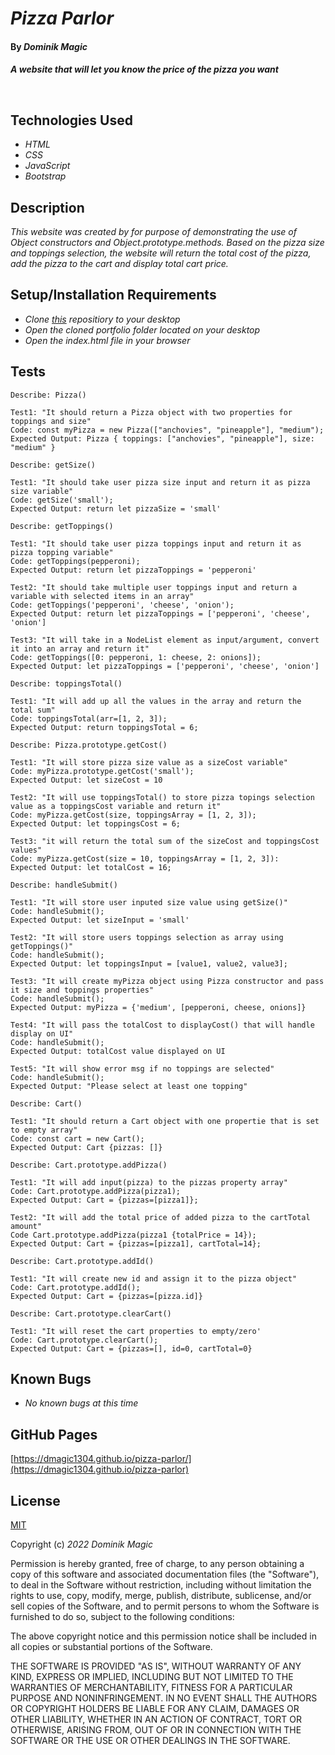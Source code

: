 # _Pizza Parlor_

#### By _**Dominik Magic**_

#### _A website that will let you know the price of the pizza you want_<p>&nbsp;</p>  

## Technologies Used

* _HTML_
* _CSS_
* _JavaScript_
* _Bootstrap_

## Description

_This website was created by for purpose of demonstrating the use of Object constructors and Object.prototype.methods. Based on the pizza size and toppings selection, the website will return the total cost of the pizza, add the pizza to the cart and display total cart price._

## Setup/Installation Requirements

* _Clone [this](https://github.com/dmagic1304/pizza-parlor) repositiory to your desktop_
* _Open the cloned portfolio folder located on your desktop_
* _Open the index.html file in your browser_

## Tests

```
Describe: Pizza()

Test1: "It should return a Pizza object with two properties for toppings and size"
Code: const myPizza = new Pizza(["anchovies", "pineapple"], "medium");
Expected Output: Pizza { toppings: ["anchovies", "pineapple"], size: "medium" }

Describe: getSize()

Test1: "It should take user pizza size input and return it as pizza size variable"
Code: getSize('small');
Expected Output: return let pizzaSize = 'small'

Describe: getToppings()

Test1: "It should take user pizza toppings input and return it as pizza topping variable"
Code: getToppings(pepperoni);
Expected Output: return let pizzaToppings = 'pepperoni'

Test2: "It should take multiple user toppings input and return a variable with selected items in an array"
Code: getToppings('pepperoni', 'cheese', 'onion');
Expected Output: return let pizzaToppings = ['pepperoni', 'cheese', 'onion']

Test3: "It will take in a NodeList element as input/argument, convert it into an array and return it"
Code: getToppings([0: pepperoni, 1: cheese, 2: onions]);
Expected Output: let pizzaToppings = ['pepperoni', 'cheese', 'onion']

Describe: toppingsTotal()

Test1: "It will add up all the values in the array and return the total sum"
Code: toppingsTotal(arr=[1, 2, 3]);
Expected Output: return toppingsTotal = 6;

Describe: Pizza.prototype.getCost()

Test1: "It will store pizza size value as a sizeCost variable"
Code: myPizza.prototype.getCost('small');
Expected Output: let sizeCost = 10 

Test2: "It will use toppingsTotal() to store pizza topings selection value as a toppingsCost variable and return it"
Code: myPizza.getCost(size, toppingsArray = [1, 2, 3]);
Expected Output: let toppingsCost = 6;

Test3: "it will return the total sum of the sizeCost and toppingsCost values"
Code: myPizza.getCost(size = 10, toppingsArray = [1, 2, 3]):
Expected Output: let totalCost = 16;

Describe: handleSubmit()

Test1: "It will store user inputed size value using getSize()"
Code: handleSubmit();
Expected Output: let sizeInput = 'small'

Test2: "It will store users toppings selection as array using getToppings()"
Code: handleSubmit();
Expected Output: let toppingsInput = [value1, value2, value3];

Test3: "It will create myPizza object using Pizza constructor and pass it size and toppings properties"
Code: handleSubmit();
Expected Output: myPizza = {'medium', [pepperoni, cheese, onions]}

Test4: "It will pass the totalCost to displayCost() that will handle display on UI"
Code: handleSubmit();
Expected Output: totalCost value displayed on UI

Test5: "It will show error msg if no toppings are selected"
Code: handleSubmit();
Expected Output: "Please select at least one topping"

Describe: Cart()

Test1: "It should return a Cart object with one propertie that is set to empty array"
Code: const cart = new Cart();
Expected Output: Cart {pizzas: []}

Describe: Cart.prototype.addPizza()

Test1: "It will add input(pizza) to the pizzas property array"
Code: Cart.prototype.addPizza(pizza1);
Expected Output: Cart = {pizzas=[pizza1]};

Test2: "It will add the total price of added pizza to the cartTotal amount"
Code Cart.prototype.addPizza(pizza1 {totalPrice = 14});
Expected Output: Cart = {pizzas=[pizza1], cartTotal=14};

Describe: Cart.prototype.addId()

Test1: "It will create new id and assign it to the pizza object"
Code: Cart.prototype.addId();
Expected Output: Cart = {pizzas=[pizza.id]}

Describe: Cart.prototype.clearCart()

Test1: "It will reset the cart properties to empty/zero'
Code: Cart.prototype.clearCart();
Expected Output: Cart = {pizzas=[], id=0, cartTotal=0}
```

## Known Bugs

* _No known bugs at this time_

## GitHub Pages

[https://dmagic1304.github.io/pizza-parlor/](https://dmagic1304.github.io/pizza-parlor)

## License

[MIT](https://choosealicense.com/licenses/mit/)

Copyright (c) _2022_ _Dominik Magic_

Permission is hereby granted, free of charge, to any person obtaining a copy
of this software and associated documentation files (the "Software"), to deal
in the Software without restriction, including without limitation the rights
to use, copy, modify, merge, publish, distribute, sublicense, and/or sell
copies of the Software, and to permit persons to whom the Software is
furnished to do so, subject to the following conditions:

The above copyright notice and this permission notice shall be included in all
copies or substantial portions of the Software.

THE SOFTWARE IS PROVIDED "AS IS", WITHOUT WARRANTY OF ANY KIND, EXPRESS OR
IMPLIED, INCLUDING BUT NOT LIMITED TO THE WARRANTIES OF MERCHANTABILITY,
FITNESS FOR A PARTICULAR PURPOSE AND NONINFRINGEMENT. IN NO EVENT SHALL THE
AUTHORS OR COPYRIGHT HOLDERS BE LIABLE FOR ANY CLAIM, DAMAGES OR OTHER
LIABILITY, WHETHER IN AN ACTION OF CONTRACT, TORT OR OTHERWISE, ARISING FROM,
OUT OF OR IN CONNECTION WITH THE SOFTWARE OR THE USE OR OTHER DEALINGS IN THE
SOFTWARE.